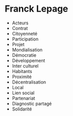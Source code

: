 # Franck Lepage

* Acteurs
* Contrat
* Citoyenneté
* Participation
* Projet
* Mondialisation
* Démocratie
* Développement
* Inter culturel
* Habitants
* Proximité
* Décentralisation
* Local
* Lien social
* Partenariat
* Diagnostic partagé
* Solidarité

